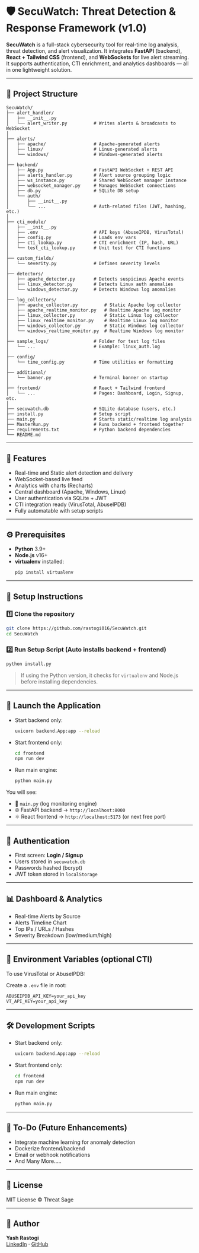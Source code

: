 # 🛡️ SecuWatch: Threat Detection & Response Framework (v1.0)

**SecuWatch** is a full-stack cybersecurity tool for real-time log analysis, threat detection, and alert visualization. It integrates **FastAPI** (backend), **React + Tailwind CSS** (frontend), and **WebSockets** for live alert streaming. It supports authentication, CTI enrichment, and analytics dashboards — all in one lightweight solution.

---

## 📁 Project Structure

```
SecuWatch/
├── alert_handler/
│   ├── __init__.py
│   └── alert_writer.py          # Writes alerts & broadcasts to WebSocket
│
├── alerts/
│   ├── apache/                  # Apache-generated alerts
│   ├── linux/                   # Linux-generated alerts
│   └── windows/                 # Windows-generated alerts
│
├── backend/
│   ├── App.py                   # FastAPI WebSocket + REST API
│   ├── alerts_handler.py        # Alert source grouping logic
│   ├── ws_instance.py           # Shared WebSocket manager instance
│   ├── websocket_manager.py     # Manages WebSocket connections
│   ├── db.py                    # SQLite DB setup
│   └── auth/
│       ├── __init__.py
│       └── ...                  # Auth-related files (JWT, hashing, etc.)
│
├── cti_module/
│   ├── __init__.py
│   ├── .env                     # API keys (AbuseIPDB, VirusTotal)
│   ├── config.py                # Loads env vars
│   ├── cti_lookup.py            # CTI enrichment (IP, hash, URL)
│   └── test_cti_lookup.py       # Unit test for CTI functions
│
├── custom_fields/
│   └── severity.py              # Defines severity levels
│
├── detectors/
│   ├── apache_detector.py       # Detects suspicious Apache events
│   ├── linux_detector.py        # Detects Linux auth anomalies
│   └── windows_detector.py      # Detects Windows log anomalies
│
├── log_collectors/
│   ├── apache_collector.py          # Static Apache log collector
│   ├── apache_realtime_monitor.py   # Realtime Apache log monitor
│   ├── linux_collector.py           # Static Linux log collector
│   ├── linux_realtime_monitor.py    # Realtime Linux log monitor
│   ├── windows_collector.py         # Static Windows log collector
│   └── windows_realtime_monitor.py  # Realtime Windows log monitor
│
├── sample_logs/                 # Folder for test log files
│   └── ...                      # Example: linux_auth.log
│
├── config/
│   └── time_config.py           # Time utilities or formatting
│
├── additional/
│   └── banner.py                # Terminal banner on startup
│
├── frontend/                    # React + Tailwind frontend
│   └── ...                      # Pages: Dashboard, Login, Signup, etc.
│
├── secuwatch.db                 # SQLite database (users, etc.)
├── install.py                   # Setup script
├── main.py                      # Starts static/realtime log analysis
├── MasterRun.py                 # Runs backend + frontend together
├── requirements.txt             # Python backend dependencies 
└── README.md

```

---

## 🚀 Features

-  Real-time and Static alert detection and delivery
-  WebSocket-based live feed
-  Analytics with charts (Recharts)
-  Central dashboard (Apache, Windows, Linux)
-  User authentication via SQLite + JWT
-  CTI integration ready (VirusTotal, AbuseIPDB)
-  Fully automatable with setup scripts

---

## ⚙️ Prerequisites

- **Python** 3.9+
- **Node.js** v16+
- **virtualenv** installed:
  ```bash
  pip install virtualenv
  ```

---

## 🧪 Setup Instructions

### 1️⃣ Clone the repository

```bash
git clone https://github.com/rastogi016/SecuWatch.git
cd SecuWatch
```

### 2️⃣ Run Setup Script (Auto installs backend + frontend)

  ```bash
  python install.py
  ```

> If using the Python version, it checks for `virtualenv` and Node.js before installing dependencies.

---

## 🚦 Launch the Application

- Start backend only:
  ```bash
  uvicorn backend.App:app --reload
  ```

- Start frontend only:
  ```bash
  cd frontend
  npm run dev
  ```

- Run main engine:
  ```bash
  python main.py
  ```

You will see:
- 🔁 `main.py` (log monitoring engine)
- 🌐 FastAPI backend → `http://localhost:8000`
- ⚛️ React frontend → `http://localhost:5173` (or next free port)

---

## 👤 Authentication

- First screen: **Login / Signup**
- Users stored in `secuwatch.db`
- Passwords hashed (bcrypt)
- JWT token stored in `localStorage`

---

## 📊 Dashboard & Analytics

-  Real-time Alerts by Source
-  Alerts Timeline Chart
-  Top IPs / URLs / Hashes
-  Severity Breakdown (low/medium/high)

---

## 🔧 Environment Variables (optional CTI)

To use VirusTotal or AbuseIPDB:

Create a `.env` file in root:
```
ABUSEIPDB_API_KEY=your_api_key
VT_API_KEY=your_api_key
```

---

## 🛠️ Development Scripts

- Start backend only:
  ```bash
  uvicorn backend.App:app --reload
  ```

- Start frontend only:
  ```bash
  cd frontend
  npm run dev
  ```

- Run main engine:
  ```bash
  python main.py
  ```

---

## 🧹 To-Do (Future Enhancements)

-  Integrate machine learning for anomaly detection
-  Dockerize frontend/backend
-  Email or webhook notifications
-  And Many More.....

---

## 🪪 License

MIT License © Threat Sage

---

## 🧠 Author

**Yash Rastogi**  
[LinkedIn](https://www.linkedin.com/in/yashrastogi11) · [GitHub](https://github.com/)
